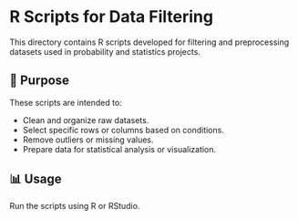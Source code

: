 # R Scripts for Data Filtering

This directory contains R scripts developed for filtering and preprocessing datasets used in probability and statistics projects.

## 🧠 Purpose
These scripts are intended to:
- Clean and organize raw datasets.
- Select specific rows or columns based on conditions.
- Remove outliers or missing values.
- Prepare data for statistical analysis or visualization.

## 📊 Usage
Run the scripts using R or RStudio.
